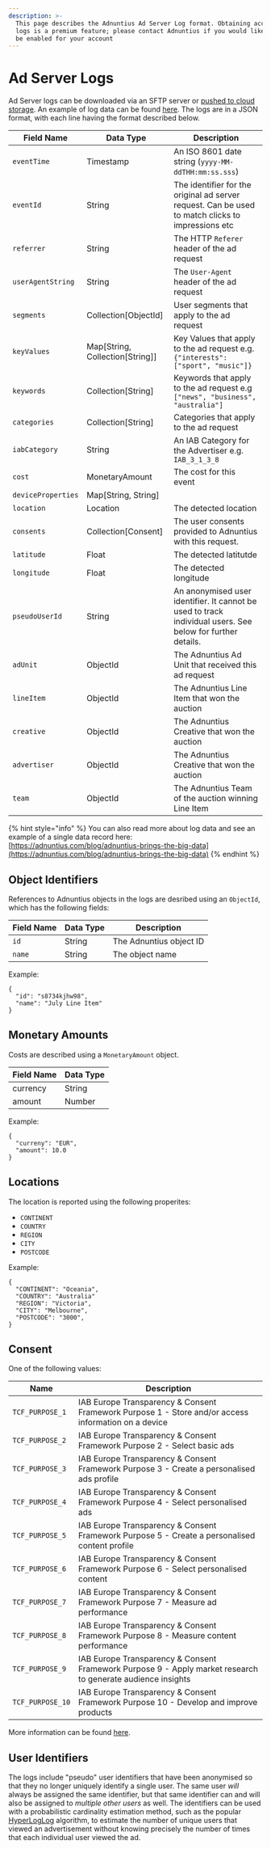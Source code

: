 ```yaml
---
description: >-
  This page describes the Adnuntius Ad Server Log format. Obtaining access to
  logs is a premium feature; please contact Adnuntius if you would like this to
  be enabled for your account
---
```


# Ad Server Logs

Ad Server logs can be downloaded via an SFTP server or [pushed to cloud storage](../adnuntius-data/user-interface-guide/admin/data-exports.md). An example of log data can be found [here](https://api.adnuntius.com/rawlogs/). The logs are in a JSON format, with each line having the format described below.

| Field Name         | Data Type                         | Description                                                                                                |
| ------------------ | --------------------------------- | ---------------------------------------------------------------------------------------------------------- |
| `eventTime`        | Timestamp                         | An ISO 8601 date string (`yyyy-MM-ddTHH:mm:ss.sss`)                                                        |
| `eventId`          | String                            | The identifier for the original ad server request. Can be used to match clicks to impressions etc          |
| `referrer`         | String                            | The HTTP `Referer` header of the ad request                                                                |
| `userAgentString`  | String                            | The `User-Agent` header of the ad request                                                                  |
| `segments`         | Collection\[ObjectId]             | User segments that apply to the ad request                                                                 |
| `keyValues`        | Map\[String, Collection\[String]] | Key Values that apply to the ad request e.g. `{"interests":["sport", "music"]}`                            |
| `keywords`         | Collection\[String]               | Keywords that apply to the ad request e.g `["news", "business", "australia"]`                              |
| `categories`       | Collection\[String]               | Categories that apply to the ad request                                                                    |
| `iabCategory`      | String                            | An IAB Category for the Advertiser e.g. `IAB_3_1_3_8`                                                      |
| `cost`             | MonetaryAmount                    | The cost for this event                                                                                    |
| `deviceProperties` | Map\[String, String]              |                                                                                                            |
| `location`         | Location                          | The detected location                                                                                      |
| `consents`         | Collection\[Consent]              | The user consents provided to Adnuntius with this request.                                                 |
| `latitude`         | Float                             | The detected latitutde                                                                                     |
| `longitude`        | Float                             | The detected longitude                                                                                     |
| `pseudoUserId`     | String                            | An anonymised user identifier. It cannot be used to track individual users. See below for further details. |
| `adUnit`           | ObjectId                          | The Adnuntius Ad Unit that received this ad request                                                        |
| `lineItem`         | ObjectId                          | The Adnuntius Line Item that won the auction                                                               |
| `creative`         | ObjectId                          | The Adnuntius Creative that won the auction                                                                |
| `advertiser`       | ObjectId                          | The Adnuntius Creative that won the auction                                                                |
| `team`             | ObjectId                          | The Adnuntius Team of the auction winning Line Item                                                        |

{% hint style="info" %}
You can also read more about log data and see an example of a single data record here: [https://adnuntius.com/blog/adnuntius-brings-the-big-data](https://adnuntius.com/blog/adnuntius-brings-the-big-data)
{% endhint %}

## Object Identifiers

References to Adnuntius objects in the logs are desribed using an `ObjectId`, which has the following fields:

| Field Name | Data Type | Description             |
| ---------- | --------- | ----------------------- |
| `id`       | String    | The Adnuntius object ID |
| `name`     | String    | The object name         |

Example:

```
{ 
  "id": "s8734kjhw98",
  "name": "July Line Item"
}
```

## Monetary Amounts

Costs are described using a `MonetaryAmount` object.

| Field Name | Data Type |
| ---------- | --------- |
| currency   | String    |
| amount     | Number    |

Example:

```
{ 
  "curreny": "EUR",
  "amount": 10.0
}
```

## Locations

The location is reported using the following properites:

* `CONTINENT`
* `COUNTRY`
* `REGION`
* `CITY`
* `POSTCODE`

Example:

```
{
  "CONTINENT": "Oceania",
  "COUNTRY": "Australia"
  "REGION": "Victoria",
  "CITY": "Melbourne",
  "POSTCODE": "3000",
}
```

## Consent

One of the following values:

| Name        | Description                                                                              |
| ----------- | ---------------------------------------------------------------------------------------- |
| `TCF_PURPOSE_1` | IAB Europe Transparency & Consent Framework Purpose 1 - Store and/or access information on a device |
| `TCF_PURPOSE_2` | IAB Europe Transparency & Consent Framework Purpose 2 - Select basic ads |
| `TCF_PURPOSE_3` | IAB Europe Transparency & Consent Framework Purpose 3 - Create a personalised ads profile |
| `TCF_PURPOSE_4` | IAB Europe Transparency & Consent Framework Purpose 4 - Select personalised ads |
| `TCF_PURPOSE_5` | IAB Europe Transparency & Consent Framework Purpose 5 - Create a personalised content profile |
| `TCF_PURPOSE_6` | IAB Europe Transparency & Consent Framework Purpose 6 - Select personalised content |
| `TCF_PURPOSE_7` | IAB Europe Transparency & Consent Framework Purpose 7 - Measure ad performance |
| `TCF_PURPOSE_8` | IAB Europe Transparency & Consent Framework Purpose 8 - Measure content performance |
| `TCF_PURPOSE_9` | IAB Europe Transparency & Consent Framework Purpose 9 - Apply market research to generate audience insights |
| `TCF_PURPOSE_10` | IAB Europe Transparency & Consent Framework Purpose 10 - Develop and improve products |

More information can be found [here](https://iabeurope.eu/iab-europe-transparency-consent-framework-policies/#Appendix_A_Purposes_and_Features_Definitions).

## User Identifiers

The logs include "pseudo" user identifiers that have been anonymised so that they no longer uniquely identify a single user. The same user _will_ always be assigned the same identifier, but that same identifier can and will also be assigned to _multiple other users_ as well. The identifiers can be used with a probabilistic cardinality estimation method, such as the popular [HyperLogLog](https://en.wikipedia.org/wiki/HyperLogLog) algorithm, to estimate the number of unique users that viewed an advertisement without knowing precisely the number of times that each individual user viewed the ad.
